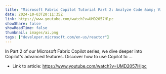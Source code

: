 ```yaml
---
title: "Microsoft Fabric Copilot Tutorial Part 2: Analyze Code &amp; Visualize Data with AI"
date: 2024-10-03T20:11:35Z
link: https://www.youtube.com/watch?v=UMD2057Hlpc
showShare: false
showReadTime: false
thumbnail: images/ai.png
tags: ["developer.microsoft.com/en-us/reactor"]
---
```

In Part 2 of our Microsoft Fabric Copilot series, we dive deeper into Copilot's advanced features. Discover how to use Copilot to ...

- Link to article: https://www.youtube.com/watch?v=UMD2057Hlpc